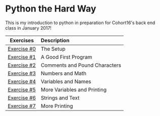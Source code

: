 # Python the Hard Way

 This is my introduction to python in preparation for Cohort16's back end class in January 2017!

| Exercises | Description |
| ---  | :--- |
| [Exercise #0](ex0.py) | The Setup |
| [Exercise #1](ex1.py) | A Good First Program |
| [Exercise #2](ex2.py) | Comments and Pound Characters |
| [Exercise #3](ex3.py) | Numbers and Math |
| [Exercise #4](ex4.py) | Variables and Names |
| [Exercise #5](ex5.py) | More Variables and Printing |
| [Exercise #6](ex6.py) | Strings and Text |
| [Exercise #7](ex7.py) | More Printing |
